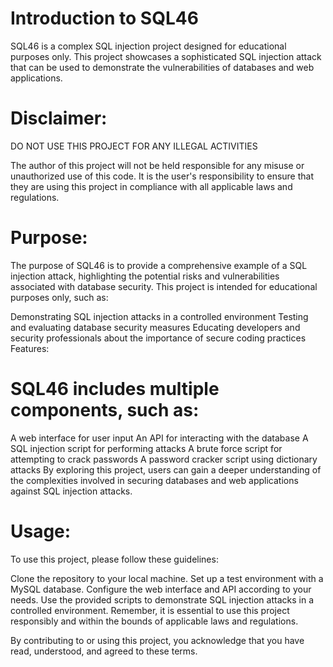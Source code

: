 # Introduction to SQL46

SQL46 is a complex SQL injection project designed for educational purposes only. This project showcases a sophisticated SQL injection attack that can be used to demonstrate the vulnerabilities of databases and web applications.

# Disclaimer:

DO NOT USE THIS PROJECT FOR ANY ILLEGAL ACTIVITIES

The author of this project will not be held responsible for any misuse or unauthorized use of this code. It is the user's responsibility to ensure that they are using this project in compliance with all applicable laws and regulations.

# Purpose:

The purpose of SQL46 is to provide a comprehensive example of a SQL injection attack, highlighting the potential risks and vulnerabilities associated with database security. This project is intended for educational purposes only, such as:

Demonstrating SQL injection attacks in a controlled environment
Testing and evaluating database security measures
Educating developers and security professionals about the importance of secure coding practices
Features:

# SQL46 includes multiple components, such as:

A web interface for user input
An API for interacting with the database
A SQL injection script for performing attacks
A brute force script for attempting to crack passwords
A password cracker script using dictionary attacks
By exploring this project, users can gain a deeper understanding of the complexities involved in securing databases and web applications against SQL injection attacks.

# Usage:

To use this project, please follow these guidelines:

Clone the repository to your local machine.
Set up a test environment with a MySQL database.
Configure the web interface and API according to your needs.
Use the provided scripts to demonstrate SQL injection attacks in a controlled environment.
Remember, it is essential to use this project responsibly and within the bounds of applicable laws and regulations.

By contributing to or using this project, you acknowledge that you have read, understood, and agreed to these terms.
